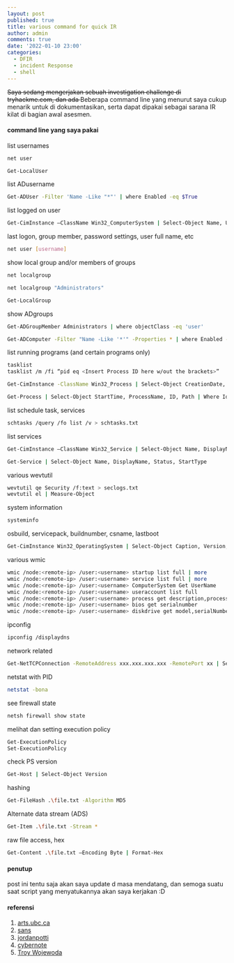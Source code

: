 ```yaml
---
layout: post
published: true
title: various command for quick IR
author: admin
comments: true
date: '2022-01-10 23:00'
categories:
  - DFIR
  - incident Response
  - shell
---
```

<s>Saya sedang mengerjakan sebuah investigation challenge di tryhackme.com,
dan ada </s> Beberapa command line yang menurut saya cukup menarik untuk di dokumentasikan, serta dapat dipakai sebagai sarana IR kilat di bagian awal asesmen.

<!--more-->
#### command line yang saya pakai

list usernames
```bash
net user
```
```bash
Get-LocalUser
```

list ADusername
```bash
Get-ADUser -Filter 'Name -Like "*"' | where Enabled -eq $True
```

list logged on user
```bash
Get-CimInstance –ClassName Win32_ComputerSystem | Select-Object Name, UserName, PrimaryOwnerName, Domain, TotalPhysicalMemory, Model, Manufacturer
```

last logon, group member, password settings, user full name, etc
```bash
net user [username]
```

show local group and/or members of groups
```bash
net localgroup
```
```bash
net localgroup "Administrators"
```
```bash
Get-LocalGroup
```

show ADgroups
```bash
Get-ADGroupMember Administrators | where objectClass -eq 'user'
```
```bash
Get-ADComputer -Filter "Name -Like '*'" -Properties * | where Enabled -eq $True | Select-Object Name, OperatingSystem, Enabled
```

list running programs (and certain programs only)
```bash
tasklist
tasklist /m /fi “pid eq <Insert Process ID here w/out the brackets>”
```
```bash
Get-CimInstance -ClassName Win32_Process | Select-Object CreationDate, ProcessName, ProcessID, CommandLine, ParetProcessId | where ProcessID -eq xxxx
```
```bash
Get-Process | Select-Object StartTime, ProcessName, ID, Path | Where Id -eq xxxx
```

list schedule task, services
```bash
schtasks /query /fo list /v > schtasks.txt
```

list services
```bash
Get-CimInstance –ClassName Win32_Service | Select-Object Name, DisplayName, StartMode, State, PathName, StartName, ServiceType
```
```bash
Get-Service | Select-Object Name, DisplayName, Status, StartType
```

various wevtutil
```bash
wevtutil qe Security /f:text > seclogs.txt
wevtutil el | Measure-Object
```

system information
```bash
systeminfo
```

osbuild, servicepack, buildnumber, csname, lastboot
```bash
Get-CimInstance Win32_OperatingSystem | Select-Object Caption, Version, servicepackmajorversion, BuildNumber, CSName, LastBootUpTime
```

various wmic
```bash
wmic /node:<remote-ip> /user:<username> startup list full | more
wmic /node:<remote-ip> /user:<username> service list full | more
wmic /node:<remote-ip> /user:<username> ComputerSystem Get UserName
wmic /node:<remote-ip> /user:<username> useraccount list full
wmic /node:<remote-ip> /user:<username> process get description,processid,parentprocessid,commandline /format:csv
wmic /node:<remote-ip> /user:<username> bios get serialnumber
wmic /node:<remote-ip> /user:<username> diskdrive get model,serialNumber,size,mediaType
```

ipconfig
```bash
ipconfig /displaydns
```

network related
```bash
Get-NetTCPConnection -RemoteAddress xxx.xxx.xxx.xxx -RemotePort xx | Select-Object CreationTime, LocalAddress, LocalPort, RemoteAddress, RemotePort, OwningProcess, Stat
```
netstat with PID
```bash
netstat -bona
```

see firewall state
```bash
netsh firewall show state
```

melihat dan setting execution policy
```bash
Get-ExecutionPolicy
Set-ExecutionPolicy
```

check PS version
```bash
Get-Host | Select-Object Version
```

hashing
```bash
Get-FileHash .\file.txt -Algorithm MD5
```

Alternate data stream (ADS)
```bash
Get-Item .\file.txt -Stream *
```

raw file access, hex
```bash
Get-Content .\file.txt –Encoding Byte | Format-Hex
```

#### penutup

post ini tentu saja akan saya update d masa mendatang, dan semoga suatu saat script yang menyatukannya akan saya kerjakan :D

#### referensi

1. [arts.ubc.ca](https://isit.arts.ubc.ca/how-to-locate-serial-number-of-computer/)
2. [sans](https://www.sans.org/blog/wmic-for-incident-response/)
3. [jordanpotti](https://jordanpotti.com/2017/01/20/basics-of-windows-incident-response/)
4. [cybernote](http://www.cybernote.net/index.php/2020/05/02/practical-incident-response-commands-wmic/)
5. [Troy Wojewoda](https://www.giac.org/paper/gsec/23549/hunting-gathering-powershell/121279)
